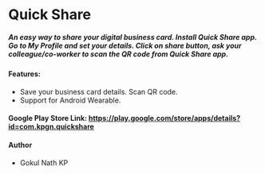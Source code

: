 # Quick Share

##### An easy way to share your digital business card. Install Quick Share app. Go to My Profile and set your details. Click on share button, ask your colleague/co-worker to scan the QR code from Quick Share app.

#### Features:

- Save your business card details. Scan QR code.
- Support for Android Wearable.

#### Google Play Store Link: https://play.google.com/store/apps/details?id=com.kpgn.quickshare

#### Author
- Gokul Nath KP
